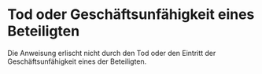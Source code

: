 # Tod oder Geschäftsunfähigkeit eines Beteiligten

Die Anweisung erlischt nicht durch den Tod oder den Eintritt der Geschäftsunfähigkeit eines der Beteiligten.